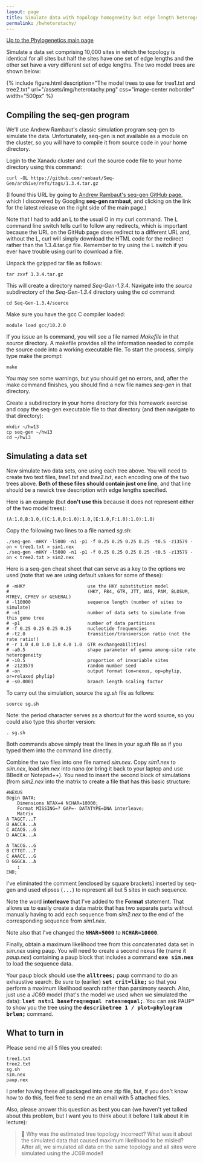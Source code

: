 ```yaml
---
layout: page
title: Simulate data with topology homogeneity but edge length heterogeneity
permalink: /hwheterotachy/
---
```

[Up to the Phylogenetics main page](/phylogenetics2022/)

Simulate a data set comprising 10,000 sites in which the topology is identical for all sites but half the sites have one set of edge lengths and the other set have a very different set of edge lengths. The two model trees are shown below:

{% include figure.html description="The model trees to use for tree1.txt and tree2.txt" url="/assets/img/heterotachy.png" css="image-center noborder" width="500px" %}

## Compiling the seq-gen program

We'll use Andrew Rambaut's classic simulation program seq-gen to simulate the data. Unfortunately, seq-gen is not available as a module on the cluster, so you will have to compile it from source code in your home directory. 

Login to the Xanadu cluster and curl the source code file to your home directory using this command:

    curl -OL https://github.com/rambaut/Seq-Gen/archive/refs/tags/1.3.4.tar.gz
    
(I found this URL by going to [Andrew Rambaut's seq-gen GitHub page](https://github.com/rambaut/Seq-Gen), which I discovered by Googling **seq-gen rambaut**, and clicking on the link for the latest release on the right side of the main page.)

Note that I had to add an L to the usual O in my curl command. The L command line switch tells curl to follow any redirects, which is important because the URL on the GitHub page does redirect to a different URL and, without the L, curl will simply download the HTML code for the redirect rather than the 1.3.4.tar.gz file. Remember to try using the L switch if you ever have trouble using curl to download a file.

Unpack the gzipped tar file as follows:

    tar zxvf 1.3.4.tar.gz
    
This will create a directory named _Seq-Gen-1.3.4_. Navigate into the _source_ subdirectory of the _Seq-Gen-1.3.4_ directory using the cd command:

    cd Seq-Gen-1.3.4/source

Make sure you have the gcc C compiler loaded:

    module load gcc/10.2.0
    
If you issue an ls command, you will see a file named _Makefile_ in that _source_ directory. A makefile provides all the information needed to compile the source code into a working executable file. To start the process, simply type make the prompt:

    make
    
You may see some warnings, but you should get no errors, and, after the make command finishes, you should find a new file names _seq-gen_ in that directory. 

Create a subdirectory in your home directory for this homework exercise and copy the seq-gen executable file to that directory (and then navigate to that directory):

    mkdir ~/hw13
    cp seq-gen ~/hw13
    cd ~/hw13

## Simulating a data set

Now simulate two data sets, one using each tree above. You will need to create two text files, _tree1.txt_ and _tree2.txt_, each encoding one of the two trees above. **Both of these files should contain just one line**, and that line should be a newick tree description with edge lengths specified. 

Here is an example (but **don't use this** because it does not represent either of the two model trees):

    (A:1.0,B:1.0,((C:1.0,D:1.0):1.0,(E:1.0,F:1.0):1.0):1.0)
    
Copy the following two lines to a file named _sg.sh_:

    ./seq-gen -mHKY -l5000 -n1 -p1 -f 0.25 0.25 0.25 0.25 -t0.5 -z13579 -on < tree1.txt > sim1.nex
    ./seq-gen -mHKY -l5000 -n1 -p1 -f 0.25 0.25 0.25 0.25 -t0.5 -z13579 -on < tree2.txt > sim2.nex
    
Here is a seq-gen cheat sheet that can serve as a key to the options we used (note that we are using default values for some of these):

    # -mHKY                       use the HKY substitution model
    #                             (HKY, F84, GTR, JTT, WAG, PAM, BLOSUM, MTREV, CPREV or GENERAL)
    # -l10000                     sequence length (number of sites to simulate)
    # -n1                         number of data sets to simulate from this gene tree
    # -p1                         number of data partitions
    # -f 0.25 0.25 0.25 0.25      nucleotide frequencies
    # -t2.0                       transition/transversion ratio (not the rate ratio!)
    # -r 1.0 4.0 1.0 1.0 4.0 1.0  GTR exchangeabilities)
    # -a0.5                       shape parameter of gamma among-site rate heterogeneity
    # -i0.5                       proportion of invariable sites
    # -z123579                    random number seed
    # -on                         output format (on=nexus, op=phylip, or=relaxed phylip)
    # -s0.0001                    branch length scaling factor

To carry out the simulation, source the _sg.sh_ file as follows:

    source sg.sh
    
Note: the period character serves as a shortcut for the word source, so you could also type this shorter version:

    . sg.sh
    
Both commands above simply treat the lines in your _sg.sh_ file as if you typed them into the command line directly.

Combine the two files into one file named _sim.nex_. Copy _sim1.nex_ to _sim.nex_, load _sim.nex_ into nano (or bring it back to your laptop and use BBedit or Notepad++). You need to insert the second block of simulations (from _sim2.nex_ into the matrix to create a file that has this basic structure:

    #NEXUS
    Begin DATA;
        Dimensions NTAX=4 NCHAR=10000;
        Format MISSING=? GAP=- DATATYPE=DNA interleave;
        Matrix
    A TAGCT...T
    B AACCA...A
    C ACACG...G
    D AACCA...A

    A TACCG...G
    B CTTGT...T
    C AAACC...G
    D GGGCA...A
        ;
    END;

I've eliminated the comment [enclosed by square brackets] inserted by seq-gen and used elipses (<tt>...</tt>) to represent all but 5 sites in each sequence. 

Note the word **interleave** that I've added to the **Format** statement. That allows us to easily create a data matrix that has two separate parts without manually having to add each sequence from _sim2.nex_ to the end of the corresponding sequence from _sim1.nex_.

Note also that I've changed the **<tt>NHAR=5000</tt>** to **<tt>NCHAR=10000</tt>**.

Finally, obtain a maximum likelihood tree from this concatenated data set in _sim.nex_ using paup. You will need to create a second nexus file (name it _paup.nex_) containing a paup block that includes a command **<tt>exe sim.nex</tt>** to load the sequence data.

Your paup block should use the **<tt>alltrees;</tt>** paup command to do an exhaustive search. Be sure to (earlier) **<tt>set crit=like;</tt>** so that you perform a maximum likelihood search rather than parsimony search. Also, just use a JC69 model (that's the model we used when we simulated the data): **<tt>lset nst=1 basefreq=equal rates=equal;</tt>**. You can ask PAUP\* to show you the tree using the **<tt>describetree 1 / plot=phylogram brlen;</tt>** command.

## What to turn in

Please send me all 5 files you created:

    tree1.txt
    tree2.txt
    sg.sh
    sim.nex
    paup.nex
    
I prefer having these all packaged into one zip file, but, if you don't know how to do this, feel free to send me an email with 5 attached files.

Also, please answer this question as best you can (we haven't yet talked about this problem, but I want you to think about it before I talk about it in lecture):

> :thinking: Why was the estimated tree topology incorrect? What was it about the simulated data that caused maximum likelihood to be misled? After all, we simulated all data on the same topology and all sites were simulated using the JC69 model!




